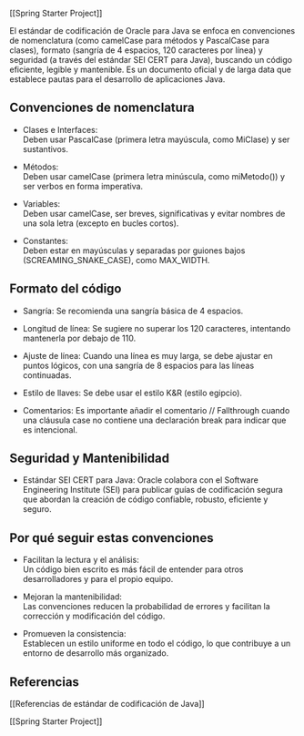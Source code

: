 [[Spring Starter Project]]

El estándar de codificación de Oracle para Java se enfoca en convenciones de nomenclatura (como camelCase para métodos y PascalCase para clases), formato (sangría de 4 espacios, 120 caracteres por línea) y seguridad (a través del estándar SEI CERT para Java), buscando un código eficiente, legible y mantenible. Es un documento oficial y de larga data que establece pautas para el desarrollo de aplicaciones Java. 

## Convenciones de nomenclatura

- Clases e Interfaces:  
    Deben usar PascalCase (primera letra mayúscula, como MiClase) y ser sustantivos. 
    
- Métodos:  
    Deben usar camelCase (primera letra minúscula, como miMetodo()) y ser verbos en forma imperativa. 
    
- Variables:  
    Deben usar camelCase, ser breves, significativas y evitar nombres de una sola letra (excepto en bucles cortos). 
    
- Constantes:  
    Deben estar en mayúsculas y separadas por guiones bajos (SCREAMING_SNAKE_CASE), como MAX_WIDTH. 
    

## Formato del código 

- Sangría: Se recomienda una sangría básica de 4 espacios.
    
- Longitud de línea: Se sugiere no superar los 120 caracteres, intentando mantenerla por debajo de 110.
    
- Ajuste de línea: Cuando una línea es muy larga, se debe ajustar en puntos lógicos, con una sangría de 8 espacios para las líneas continuadas.
    
- Estilo de llaves: Se debe usar el estilo K&R (estilo egipcio).
    
- Comentarios: Es importante añadir el comentario // Fallthrough cuando una cláusula case no contiene una declaración break para indicar que es intencional.
    

## Seguridad y Mantenibilidad 

- Estándar SEI CERT para Java: Oracle colabora con el Software Engineering Institute (SEI) para publicar guías de codificación segura que abordan la creación de código confiable, robusto, eficiente y seguro.
    

## Por qué seguir estas convenciones 

- Facilitan la lectura y el análisis:  
    Un código bien escrito es más fácil de entender para otros desarrolladores y para el propio equipo.
    
- Mejoran la mantenibilidad:  
    Las convenciones reducen la probabilidad de errores y facilitan la corrección y modificación del código.
    
- Promueven la consistencia:  
    Establecen un estilo uniforme en todo el código, lo que contribuye a un entorno de desarrollo más organizado.

## Referencias

[[Referencias de estándar de codificación de Java]]

[[Spring Starter Project]]